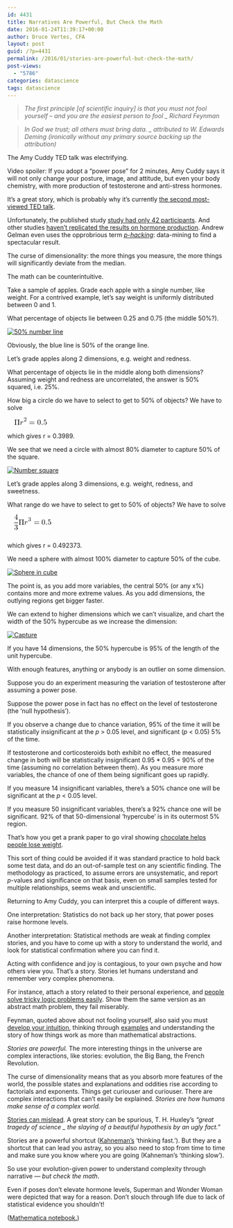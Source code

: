 ```yaml
---
id: 4431
title: Narratives Are Powerful, But Check the Math
date: 2016-01-24T11:39:17+00:00
author: Druce Vertes, CFA
layout: post
guid: /?p=4431
permalink: /2016/01/stories-are-powerful-but-check-the-math/
post-views:
  - "5786"
categories: datascience
tags: datascience
---
```

> _The first principle [of scientific inquiry] is that you must not fool yourself – and you are the easiest person to fool _ Richard Feynman_
<!--more-->

> _In God we trust; all others must bring data. _ attributed to W. Edwards Deming (ironically without any primary source backing up the attribution)_

The Amy Cuddy TED talk was electrifying.

Video spoiler: If you adopt a “power pose” for 2 minutes, Amy Cuddy says it will not only change your posture, image, and attitude, but even your body chemistry, with more production of testosterone and anti-stress hormones.

It’s a great story, which is probably why it’s currently [the second most-viewed TED talk](https://www.ted.com/playlists/171/the_most_popular_talks_of_all).

Unfortunately, the published study [study had only 42 participants](http://datacolada.org/assets/wp-content/uploads/2015/05/Carney-Cuddy-Yap-2010.pdf). And other studies [haven’t replicated the results on hormone production](http://www.slate.com/articles/health_and_science/science/2016/01/amy_cuddy_s_power_pose_research_is_the_latest_example_of_scientific_overreach.html). Andrew Gelman even uses the opprobrious term _[p-hacking](http://www.nature.com/news/scientific-method-statistical-errors-1.14700)_: data-mining to find a spectacular result.

The curse of dimensionality: the more things you measure, the more things will significantly deviate from the median.

The math can be counterintuitive.

Take a sample of apples. Grade each apple with a single number, like weight. For a contrived example, let’s say weight is uniformly distributed between 0 and 1.

What percentage of objects lie between 0.25 and 0.75 (the middle 50%?).

[<img class="aligncenter size-full wp-image-4437" src="/assets/wp-content/uploads/2016/01/Capture.png" alt="50% number line" width="365" height="60" srcset="/assets/wp-content/uploads/2016/01/Capture.png 365w, /assets/wp-content/uploads/2016/01/Capture-300x49.png 300w" sizes="(max-width: 365px) 100vw, 365px" />](/assets/wp-content/uploads/2016/01/Capture.png)

Obviously, the blue line is 50% of the orange line.

Let’s grade apples along 2 dimensions, e.g. weight and redness.

What percentage of objects lie in the middle along both dimensions? Assuming weight and redness are uncorrelated, the answer is 50% squared, i.e. 25%.

How big a circle do we have to select to get to 50% of objects? We have to solve

<p class="ql-center-displayed-equation" style="line-height: 17px;">
  <span class="ql-right-eqno"> &nbsp; </span><span class="ql-left-eqno"> &nbsp; </span><img src="/assets/wp-content/ql-cache/quicklatex.com-ca6bb157365d495c44813054d379bf2a_l3.png" height="17" width="75" class="ql-img-displayed-equation quicklatex-auto-format" alt="&#92;&#91; &#92;&#80;&#105;&#32;&#114;&#94;&#50;&#32;&#61;&#32;&#48;&#46;&#53; &#92;&#93;" title="Rendered by QuickLaTeX.com" />
</p>

which gives r = 0.3989.

We see that we need a circle with almost 80% diameter to capture 50% of the square.

[<img class="aligncenter size-full wp-image-4439" src="/assets/wp-content/uploads/2016/01/Capture1.png" alt="Number square" width="378" height="365" srcset="/assets/wp-content/uploads/2016/01/Capture1.png 378w, /assets/wp-content/uploads/2016/01/Capture1-300x290.png 300w, /assets/wp-content/uploads/2016/01/Capture1-40x40.png 40w" sizes="(max-width: 378px) 100vw, 378px" />](/assets/wp-content/uploads/2016/01/Capture1.png)

Let’s grade apples along 3 dimensions, e.g. weight, redness, and sweetness.

What range do we have to select to get to 50% of objects? We have to solve

<p class="ql-center-displayed-equation" style="line-height: 36px;">
  <span class="ql-right-eqno"> &nbsp; </span><span class="ql-left-eqno"> &nbsp; </span><img src="/assets/wp-content/ql-cache/quicklatex.com-fe335cb539f421c3562de8a20a7973b2_l3.png" height="36" width="85" class="ql-img-displayed-equation quicklatex-auto-format" alt="&#92;&#91; &#92;&#100;&#102;&#114;&#97;&#99;&#123;&#52;&#125;&#123;&#51;&#125;&#32;&#92;&#80;&#105;&#32;&#114;&#94;&#51;&#32;&#61;&#32;&#48;&#46;&#53; &#92;&#93;" title="Rendered by QuickLaTeX.com" />
</p>

which gives r = 0.492373.

We need a sphere with almost 100% diameter to capture 50% of the cube.

[<img src="/assets/wp-content/uploads/2016/01/Capture5.png" alt="Sphere in cube" width="382" height="379" class="aligncenter size-full wp-image-4489" srcset="/assets/wp-content/uploads/2016/01/Capture5.png 382w, /assets/wp-content/uploads/2016/01/Capture5-150x150.png 150w, /assets/wp-content/uploads/2016/01/Capture5-300x298.png 300w, /assets/wp-content/uploads/2016/01/Capture5-40x40.png 40w" sizes="(max-width: 382px) 100vw, 382px" />](/assets/wp-content/uploads/2016/01/Capture5.png)

The point is, as you add more variables, the central 50% (or any x%) contains more and more extreme values. As you add dimensions, the outlying regions get bigger faster.

We can extend to higher dimensions which we can’t visualize, and chart the width of the 50% hypercube as we increase the dimension:

[<img class="aligncenter size-full wp-image-4458" src="/assets/wp-content/uploads/2016/01/Capture4.png" alt="Capture" width="375" height="242" srcset="/assets/wp-content/uploads/2016/01/Capture4.png 375w, /assets/wp-content/uploads/2016/01/Capture4-300x194.png 300w" sizes="(max-width: 375px) 100vw, 375px" />](/assets/wp-content/uploads/2016/01/Capture4.png)

If you have 14 dimensions, the 50% hypercube is 95% of the length of the unit hypercube.

With enough features, anything or anybody is an outlier on some dimension.

Suppose you do an experiment measuring the variation of testosterone after assuming a power pose.

Suppose the power pose in fact has no effect on the level of testosterone (the ‘null hypothesis’).

If you observe a change due to chance variation, 95% of the time it will be statistically insignificant at the _p_ > 0.05 level, and significant (_p_ < 0.05) 5% of the time.

If testosterone and corticosteroids both exhibit no effect, the measured change in both will be statistically insignificant 0.95 * 0.95 = 90% of the time (assuming no correlation between them). As you measure more variables, the chance of one of them being significant goes up rapidly.

If you measure 14 insignificant variables, there’s a 50% chance one will be significant at the _p_ < 0.05 level.

If you measure 50 insignificant variables, there’s a 92% chance one will be significant. 92% of that 50-dimensional ‘hypercube’ is in its outermost 5% region.

That’s how you get a prank paper to go viral showing [chocolate helps people lose weight](http://io9.gizmodo.com/i-fooled-millions-into-thinking-chocolate-helps-weight-1707251800).

This sort of thing could be avoided if it was standard practice to hold back some test data, and do an out-of-sample test on any scientific finding. The methodology as practiced, to assume errors are unsystematic, and report _p_-values and significance on that basis, even on small samples tested for multiple relationships, seems weak and unscientific.

Returning to Amy Cuddy, you can interpret this a couple of different ways.

One interpretation: Statistics do not back up her story, that power poses raise hormone levels.

Another interpretation: Statistical methods are weak at finding complex stories, and you have to come up with a story to understand the world, and look for statistical confirmation where you can find it.

Acting with confidence and joy is contagious, to your own psyche and how others view you. That’s a story. Stories let humans understand and remember very complex phenomena.

For instance, attach a story related to their personal experience, and [people solve tricky logic problems easily](https://www.psychologytoday.com/blog/the-imprinted-brain/201205/making-sense-wason). Show them the same version as an abstract math problem, they fail miserably.

Feynman, quoted above about not fooling yourself, also said you must [develop your intuition](http://realphysics.blogspot.com/2011/06/physical-intuition-not-mathematics.html), thinking through [examples](https://books.google.com/books?id=7papZR4oVssC&pg=PA85&lpg=PA85#v=onepage&q&f=false) and understanding the story of how things work as more than mathematical abstractions. 

_Stories are powerful._ The more interesting things in the universe are complex interactions, like stories: evolution, the Big Bang, the French Revolution.

The curse of dimensionality means that as you absorb more features of the world, the possible states and explanations and oddities rise according to factorials and exponents. Things get curiouser and curiouser. There are complex interactions that can’t easily be explained. _Stories are how humans make sense of a complex world._

[Stories can mislead](http://www.nytimes.com/2016/01/24/upshot/how-stories-drive-the-stock-market.html?_r=0). A great story can be spurious, T. H. Huxley’s _“great tragedy of science _ the slaying of a beautiful hypothesis by an ugly fact.”_ 

Stories are a powerful shortcut ([Kahneman’s](http://www.amazon.com/Thinking-Fast-Slow-Daniel-Kahneman/dp/0374533555) ‘thinking fast.’). But they are a shortcut that can lead you astray, so you also need to stop from time to time and make sure you know where you are going (Kahneman’s ‘thinking slow’).

So use your evolution-given power to understand complexity through narrative &#8212; _but check the math_.

Even if poses don’t elevate hormone levels, Superman and Wonder Woman were depicted that way for a reason. Don’t slouch through life due to lack of statistical evidence you shouldn’t!

([Mathematica notebook.](/assets/wp-content/uploads/2016/01/curse_of_dimensionality.nb))
